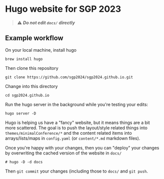 # Hugo website for SGP 2023

> :warning: **_Do not edit `docs/` directly_**

## Example workflow

On your local machine, install hugo

    brew install hugo

Then clone this repository

    git clone https://github.com/sgp2024/sgp2024.github.io.git

Change into this directory

    cd sgp2024.github.io

Run the hugo server in the background while you're testing your edits:

    hugo server -D

Hugo is helping us have a "fancy" website, but it means things are a bit more
scattered. The goal is to push the layout/style related things into
`themes/minimalConference/*` and the content related items into
arrays/lists/maps in `config.yaml` (or `content/*.md` markdown files).

Once you're happy with your changes, then you can "deploy" your changes by
overwriting the cached version of the website in `docs/`


    # hugo -D -d docs 

Then `git commit` your changes (including those to `docs/` and `git push`.
